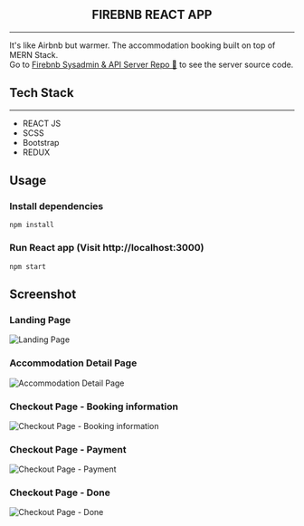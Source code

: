 <h2 align="center"> <strong>FIREBNB REACT APP</strong></h2>
<hr>

It's like Airbnb but warmer. The accommodation booking built on top of MERN Stack. <br>
Go to [Firebnb Sysadmin & API Server Repo 🔗](https://github.com/metkerr/firebnb-server) to see the server source code.

## **Tech Stack**

---

- REACT JS
- SCSS
- Bootstrap
- REDUX

## **Usage**

### Install dependencies

```
npm install
```

### Run React app (Visit http://localhost:3000)

```
npm start
```

## **Screenshot**

### Landing Page

![Landing Page](documentation_screenshot/ss1.JPG "Landing Page")

### Accommodation Detail Page

![Accommodation Detail Page](documentation_screenshot/ss2.JPG "Accommodation Detail Page")

### Checkout Page - Booking information

![Checkout Page - Booking information](documentation_screenshot/ss3.JPG "Checkout Page - Booking information")

### Checkout Page - Payment

![Checkout Page - Payment](documentation_screenshot/ss4.JPG "Checkout Page - Payment")

### Checkout Page - Done

![Checkout Page - Done](documentation_screenshot/ss5.JPG "Checkout Page - Done")
